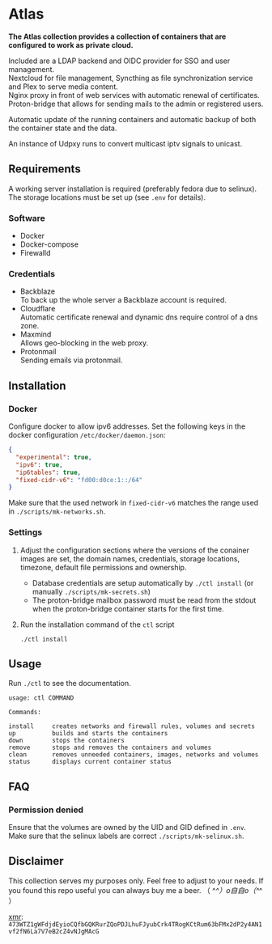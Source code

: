 # Atlas

__The Atlas collection provides a collection of containers that are configured to work as private cloud.__

Included are a LDAP backend and OIDC provider for SSO and user management.<br/>
Nextcloud for file management, Syncthing as file synchronization service and Plex to serve media content.<br/>
Nginx proxy in front of web services with automatic renewal of certificates.<br/>
Proton-bridge that allows for sending mails to the admin or registered users.

Automatic update of the running containers and automatic backup of both the container state and the data.

An instance of Udpxy runs to convert multicast iptv signals to unicast.

## Requirements

A working server installation is required (preferably fedora due to selinux). The storage locations must be set up
(see `.env` for details).

### Software

- Docker
- Docker-compose
- Firewalld

### Credentials

- Backblaze<br/>
  To back up the whole server a Backblaze account is required.
- Cloudflare<br/>
  Automatic certificate renewal and dynamic dns require control of a dns zone.
- Maxmind<br/>
  Allows geo-blocking in the web proxy.
- Protonmail<br/>
  Sending emails via protonmail.

## Installation

### Docker

Configure docker to allow ipv6 addresses. Set the following keys in the docker configuration `/etc/docker/daemon.json`:

```json
{
  "experimental": true,
  "ipv6": true,
  "ip6tables": true,
  "fixed-cidr-v6": "fd00:d0ce:1::/64"
}
```

Make sure that the used network in `fixed-cidr-v6` matches the range used in `./scripts/mk-networks.sh`.

### Settings

1. Adjust the configuration sections where the versions of the conainer images are set, the domain names, credentials,
   storage locations, timezone, default file permissions and ownership.
    - Database credentials are setup automatically by `./ctl install` (or manually `./scripts/mk-secrets.sh`)
    - The proton-bridge mailbox password must be read from the stdout when the proton-bridge container starts
      for the first time.

3. Run the installation command of the `ctl` script
    ```shell
    ./ctl install
    ```

## Usage

Run `./ctl` to see the documentation.

```shell
usage: ctl COMMAND

Commands:

install     creates networks and firewall rules, volumes and secrets
up          builds and starts the containers
down        stops the containers
remove      stops and removes the containers and volumes
clean       removes unneeded containers, images, networks and volumes
status      displays current container status
```

## FAQ

### Permission denied

Ensure that the volumes are owned by the UID and GID defined in `.env`. Make sure that the selinux labels are
correct `./scripts/mk-selinux.sh`.

## Disclaimer

This collection serves my purposes only. Feel free to adjust to your needs. If you found this repo useful you can always
buy me a beer. （ ^_^）o自自o（^_^ ）

[xmr](https://getmonero.org): `473WTZ1gWFdjdEyioCQfbGQKRurZQoPDJLhuFJyubCrk4TRogKCtRum63bFMx2dP2y4AN1vf2fN6La7V7eB2cZ4vNJgMAcG`
